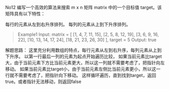 No12
编写一个高效的算法来搜索 m x n 矩阵 matrix 中的一个目标值 target。该矩阵具有以下特性：

每行的元素从左到右升序排列。
每列的元素从上到下升序排列。

> Example1
> Input: matrix = [
           [1,   4,  7, 11, 15],
           [2,   5,  8, 12, 19],
           [3,   6,  9, 16, 22],
           [10, 13, 14, 17, 24],
           [18, 21, 23, 26, 30]
         ], target = 5
>Output: true
>
>
解题思路：
这里充分利用数组的特点，每行元素从左到右升序，每列元素从上到下升序。
以第一行最后一列的元素为起点开始遍历比较，
如果当前元素比target大，由于当前元素下方比当前元素更大，所以这一列就不需要考虑了，把指针向左移动。
如果当前元素比target小，由于当前元素左侧比当前元素更小，所以这一行就不需要考虑了，把指针向下移动。
这样循环遍历，直到找到target，返回true。或者指针无法移动，则返回false